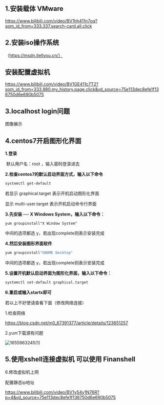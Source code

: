 

## 1.安装载体 VMware

https://www.bilibili.com/video/BV1hh411n7oq?spm_id_from=333.337.search-card.all.click

## 2.安装iso操作系统

（https://msdn.itellyou.cn/）

## 安装配置虚拟机 

 https://www.bilibili.com/video/BV1GE411c7T2?spm_id_from=333.880.my_history.page.click&vd_source=75e113dec8efe1f136750d6e690b5075

## 3.localhost login问题

图像展示

## 4.centos7开启图形化界面

**1.登录**

​    默认用户名：root ，输入密码登录进去

**2.检查centos7的默认启动界面方式，输入以下命令**

```bash
systemctl get-default
```

若显示 graphical.target 表示开机启动图形化界面

显示 multi-user.target 表示开机启动命令行界面

**3.先安装 --- X Windows System，输入以下命令：**

```
yum groupinstall"X Window System"
```

 中间的选项都选 y，若出现complete则表示安装完成

 **4.然后安装图形界面软件**

```bash
yum groupinstall"GNOME Desktop"
```

中间的选项都选 y，若出现complete则表示安装完成

**5.设置开机默认启动界面为图形化界面，输入以下命令：**

```bash
systemctl set-default graphical.target
```

**6.重启或输入startx即可**



若以上不好使请查看下面（修改网络连接）

1.检查网络

https://blog.csdn.net/m0_67391377/article/details/123651257

2.yum下载源有问题

![1655963245(1)](D:\soft\file\front-endNote-gitee\Nginx\1655963245(1).png)

## 5.使用xshell连接虚拟机 可以使用 Finanshell

6.修改虚拟机上网

配置静态ip地址

https://www.bilibili.com/video/BV1yS4y1N76R?p=4&vd_source=75e113dec8efe1f136750d6e690b5075